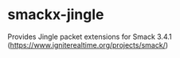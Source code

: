 # smackx-jingle
Provides Jingle packet extensions for Smack 3.4.1 (https://www.igniterealtime.org/projects/smack/)
